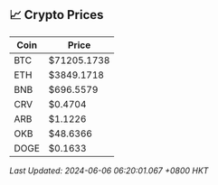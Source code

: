 ## 📈 Crypto Prices

| Coin | Price |
| ---- | ----- |
| BTC | $71205.1738 |
| ETH | $3849.1718 |
| BNB | $696.5579 |
| CRV | $0.4704 |
| ARB | $1.1226 |
| OKB | $48.6366 |
| DOGE | $0.1633 |

_Last Updated: 2024-06-06 06:20:01.067 +0800 HKT_
